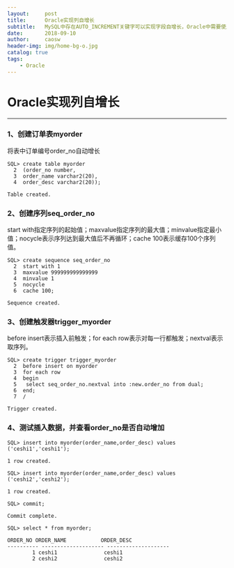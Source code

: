 ```yaml
---
layout:     post
title:      Oracle实现列自增长
subtitle:   MySQL中存在AUTO_INCREMENT关键字可以实现字段自增长，Oracle中需要使用到序列和触发器才能实现字段自增。
date:       2018-09-10
author:     caosw
header-img: img/home-bg-o.jpg
catalog: true
tags:
    - Oracle
---
```


# Oracle实现列自增长
***
### 1、创建订单表myorder
将表中订单编号order_no自动增长

    SQL> create table myorder
      2  (order_no number,
      3  order_name varchar2(20),
      4  order_desc varchar2(20));

    Table created.

### 2、创建序列seq_order_no
start with指定序列的起始值；maxvalue指定序列的最大值；minvalue指定最小值；nocycle表示序列达到最大值后不再循环；cache 100表示缓存100个序列值。

    SQL> create sequence seq_order_no
      2  start with 1
      3  maxvalue 999999999999999
      4  minvalue 1
      5  nocycle
      6  cache 100;

    Sequence created.

### 3、创建触发器trigger_myorder
before insert表示插入前触发；for each row表示对每一行都触发；nextval表示取序列。

    SQL> create trigger trigger_myorder
      2  before insert on myorder
      3  for each row
      4  begin
      5   select seq_order_no.nextval into :new.order_no from dual;
      6  end;
      7  /
    
    Trigger created.

### 4、测试插入数据，并查看order_no是否自动增加

    SQL> insert into myorder(order_name,order_desc) values ('ceshi1','ceshi1');
    
    1 row created.
    
    SQL> insert into myorder(order_name,order_desc) values ('ceshi2','ceshi2');
    
    1 row created.
    
    SQL> commit;
    
    Commit complete.
    
    SQL> select * from myorder;
    
    ORDER_NO ORDER_NAME           ORDER_DESC
    ---------- -------------------- --------------------
            1 ceshi1               ceshi1
            2 ceshi2               ceshi2
